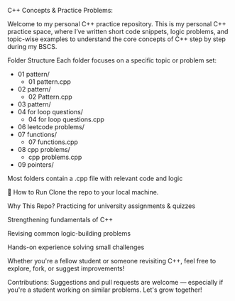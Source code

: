 C++ Concepts & Practice Problems:

Welcome to my personal C++ practice repository.
This is my personal C++ practice space, where I’ve written short code snippets, logic problems, and topic-wise examples to understand the core concepts of C++ step by step during my BSCS.

 Folder Structure
Each folder focuses on a specific topic or problem set:

- 01 pattern/
  - 01 pattern.cpp
- 02 pattern/
  - 02 Pattern.cpp
- 03 pattern/
- 04 for loop questions/
  - 04 for loop questions.cpp
- 06 leetcode problems/
- 07 functions/
  - 07 functions.cpp
- 08 cpp problems/
  - cpp problems.cpp
- 09 pointers/

Most folders contain a .cpp file with relevant code and logic


🚀 How to Run
Clone the repo to your local machine.


Why This Repo?
Practicing for university assignments & quizzes

Strengthening fundamentals of C++

Revising common logic-building problems

Hands-on experience solving small challenges

Whether you're a fellow student or someone revisiting C++, feel free to explore, fork, or suggest improvements!

Contributions:
Suggestions and pull requests are welcome — especially if you're a student working on similar problems. Let's grow together!

